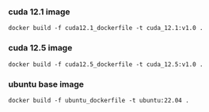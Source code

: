 ### cuda 12.1 image
```
docker build -f cuda12.1_dockerfile -t cuda_12.1:v1.0 .
```
### cuda 12.5 image
```
docker build -f cuda12.5_dockerfile -t cuda_12.5:v1.0 .
```

### ubuntu base image
```
docker build -f ubuntu_dockerfile -t ubuntu:22.04 .
```
